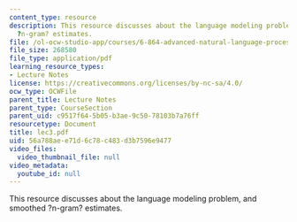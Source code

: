 ```yaml
---
content_type: resource
description: This resource discusses about the language modeling problem, and smoothed
  ?n-gram? estimates.
file: /ol-ocw-studio-app/courses/6-864-advanced-natural-language-processing-fall-2005/56a788aee71d6c78c483d3b7596e9477_lec3.pdf
file_size: 268580
file_type: application/pdf
learning_resource_types:
- Lecture Notes
license: https://creativecommons.org/licenses/by-nc-sa/4.0/
ocw_type: OCWFile
parent_title: Lecture Notes
parent_type: CourseSection
parent_uid: c9517f64-5b05-b3ae-9c50-78103b7a76ff
resourcetype: Document
title: lec3.pdf
uid: 56a788ae-e71d-6c78-c483-d3b7596e9477
video_files:
  video_thumbnail_file: null
video_metadata:
  youtube_id: null
---
```

This resource discusses about the language modeling problem, and smoothed ?n-gram? estimates.